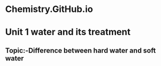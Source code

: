 # Chemistry.GitHub.io

<h1>Unit 1 water and its treatment</h1>
<h2>Topic:-Difference between hard water and soft water</h2>
